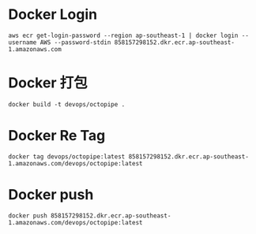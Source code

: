 # Docker Login

```shell
aws ecr get-login-password --region ap-southeast-1 | docker login --username AWS --password-stdin 858157298152.dkr.ecr.ap-southeast-1.amazonaws.com
```

# Docker 打包

```shell
docker build -t devops/octopipe .
```

# Docker Re Tag

```shell
docker tag devops/octopipe:latest 858157298152.dkr.ecr.ap-southeast-1.amazonaws.com/devops/octopipe:latest
```

# Docker push

```shell
docker push 858157298152.dkr.ecr.ap-southeast-1.amazonaws.com/devops/octopipe:latest
```